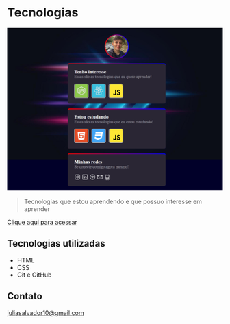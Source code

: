 # Tecnologias 

![preview](./github/preview.png)

> Tecnologias que estou aprendendo e que possuo interesse em aprender

[Clique aqui para acessar](https://juliasalvador19.github.io/Tecnologias)

## Tecnologias utilizadas

- HTML
- CSS
- Git e GitHub

## Contato

juliasalvador10@gmail.com
